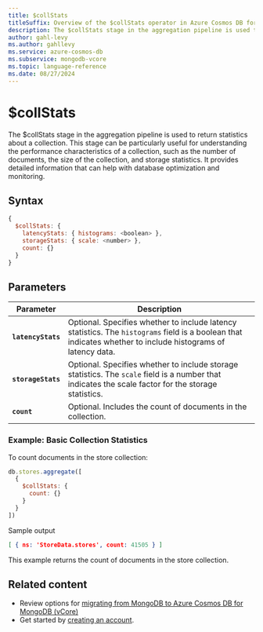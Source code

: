 ```yaml
---
title: $collStats
titleSuffix: Overview of the $collStats operator in Azure Cosmos DB for MongoDB (vCore)
description: The $collStats stage in the aggregation pipeline is used to return statistics about a collection.
author: gahl-levy
ms.author: gahllevy
ms.service: azure-cosmos-db
ms.subservice: mongodb-vcore
ms.topic: language-reference
ms.date: 08/27/2024
---
```


# $collStats

The $collStats stage in the aggregation pipeline is used to return statistics about a collection. This stage can be particularly useful for understanding the performance characteristics of a collection, such as the number of documents, the size of the collection, and storage statistics. It provides detailed information that can help with database optimization and monitoring.

## Syntax

```javascript
{
  $collStats: {
    latencyStats: { histograms: <boolean> },
    storageStats: { scale: <number> },
    count: {}
  }
}
```

## Parameters

| Parameter | Description |
| --- | --- |
| **`latencyStats`** | Optional. Specifies whether to include latency statistics. The `histograms` field is a boolean that indicates whether to include histograms of latency data. |
| **`storageStats`** | Optional. Specifies whether to include storage statistics. The `scale` field is a number that indicates the scale factor for the storage statistics. |
| **`count`** | Optional. Includes the count of documents in the collection. |


### Example: Basic Collection Statistics

To count documents in the store collection:
```javascript
db.stores.aggregate([
  {
    $collStats: {
      count: {}
    }
  }
])
```
Sample output
```json
[ { ns: 'StoreData.stores', count: 41505 } ]
```

This example returns the count of documents in the store collection.


## Related content

- Review options for [migrating from MongoDB to Azure Cosmos DB for MongoDB (vCore)](../../migration-options.md)
- Get started by [creating an account](../../quickstart-portal.md).